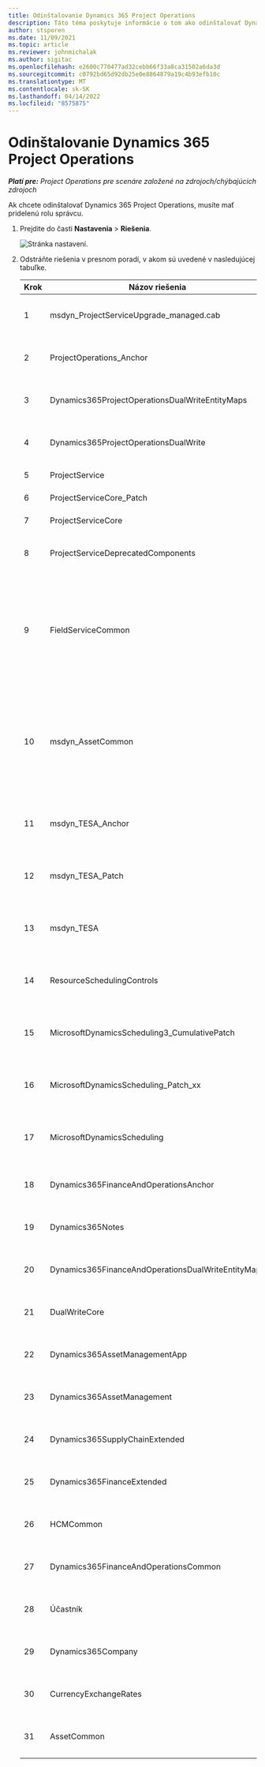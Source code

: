 ```yaml
---
title: Odinštalovanie Dynamics 365 Project Operations
description: Táto téma poskytuje informácie o tom ako odinštalovať Dynamics 365 Project Operations.
author: stsporen
ms.date: 11/09/2021
ms.topic: article
ms.reviewer: johnmichalak
ms.author: sigitac
ms.openlocfilehash: e2600c770477ad32cebb66f33a8ca31502a6da3d
ms.sourcegitcommit: c0792bd65d92db25e0e8864879a19c4b93efb10c
ms.translationtype: MT
ms.contentlocale: sk-SK
ms.lasthandoff: 04/14/2022
ms.locfileid: "8575875"
---
```

# <a name="uninstall-dynamics-365-project-operations"></a>Odinštalovanie Dynamics 365 Project Operations 

_**Platí pre:** Project Operations pre scenáre založené na zdrojoch/chýbajúcich zdrojoch_

Ak chcete odinštalovať Dynamics 365 Project Operations, musíte mať pridelenú rolu správcu.

1. Prejdite do časti **Nastavenia** > **Riešenia**.

    ![Stránka nastavení.](./media/uninstall-proj-ops-solutions.png)
  
2. Odstráňte riešenia v presnom poradí, v akom sú uvedené v nasledujúcej tabuľke. 

    | Krok | Názov riešenia                                    | Poznámka                                                                                         |
    |------|----------------------------------------------------|----------------------------------------------------------------------------------------------|
    | 1 | msdyn_ProjectServiceUpgrade_managed.cab            | Ak sa nenájde, toto riešenie preskočte.                                                            |
    | 2 | ProjectOperations_Anchor                           | Ak sa nenájde, toto riešenie preskočte.                                                            |
    | 3 | Dynamics365ProjectOperationsDualWriteEntityMaps    | Ak sa nenájde, toto riešenie preskočte.                                                            |
    | 4 | Dynamics365ProjectOperationsDualWrite              | Ak sa nenájde, toto riešenie preskočte.                                                            |
    | 5 | ProjectService                                     | Žiadne ďalšie poznámky.                                                                         |
    | 6 | ProjectServiceCore_Patch                           | Žiadne ďalšie poznámky.                                                                         |
    | 7 | ProjectServiceCore                                 | Žiadne ďalšie poznámky.                                                                         |
    | 8 | ProjectServiceDeprecatedComponents                 | Ak sa nenájde, toto riešenie preskočte.                                                            |
    | 9 | FieldServiceCommon                                 | Vyžaduje sa pre duálny zápis pomocou Dynamics 365 Finance alebo Dynamics 365 Supply Chain Management.   |
    | 10 | msdyn_AssetCommon                                  | Vyžaduje sa pre duálny zápis pomocou Dynamics 365 Finance alebo Dynamics 365 Supply Chain Management.   |
    | 11 | msdyn_TESA_Anchor                                  | Vyžadované pre Dynamics 365 Field Service.                                                     |
    | 12 | msdyn_TESA_Patch                                   | Vyžadované pre Dynamics 365 Field Service.                                                     |
    | 13 | msdyn_TESA                                         | Vyžadované pre Dynamics 365 Field Service.                                                     |
    | 14 | ResourceSchedulingControls                         | Vyžadované pre Dynamics 365 Field Service.                                                     |
    | 15 | MicrosoftDynamicsScheduling3_CumulativePatch       | Vyžadované pre Dynamics 365 Field Service.                                                     |
    | 16 | MicrosoftDynamicsScheduling_Patch_xx               | Vyžadované pre Dynamics 365 Field Service.                                                     |
    | 17 | MicrosoftDynamicsScheduling                        | Vyžadované pre Dynamics 365 Field Service.                                                     |
    | 18 | Dynamics365FinanceAndOperationsAnchor              | Ak sa nenájde, toto riešenie preskočte.                                                            |
    | 19 | Dynamics365Notes                                   | Ak sa nenájde, toto riešenie preskočte.                                                            |
    | 20 | Dynamics365FinanceAndOperationsDualWriteEntityMaps | Ak sa nenájde, toto riešenie preskočte.                                                            |
    | 21 | DualWriteCore                                      | Ak sa nenájde, toto riešenie preskočte.                                                            |
    | 22 | Dynamics365AssetManagementApp                      | Ak sa nenájde, toto riešenie preskočte.                                                            |
    | 23 | Dynamics365AssetManagement                         | Ak sa nenájde, toto riešenie preskočte.                                                            |
    | 24 | Dynamics365SupplyChainExtended                     | Ak sa nenájde, toto riešenie preskočte.                                                            |
    | 25 | Dynamics365FinanceExtended                         | Ak sa nenájde, toto riešenie preskočte.                                                            |
    | 26 | HCMCommon                                          | Ak sa nenájde, toto riešenie preskočte.                                                            |
    | 27 | Dynamics365FinanceAndOperationsCommon              | Ak sa nenájde, toto riešenie preskočte.                                                            |
    | 28 | Účastník                                              | Ak sa nenájde, toto riešenie preskočte.                                                            |
    | 29 | Dynamics365Company                                 | Ak sa nenájde, toto riešenie preskočte.                                                            |
    | 30 | CurrencyExchangeRates                              | Ak sa nenájde, toto riešenie preskočte.                                                            |
    | 31 | AssetCommon                                        | Ak sa nenájde, toto riešenie preskočte.                                                            |
